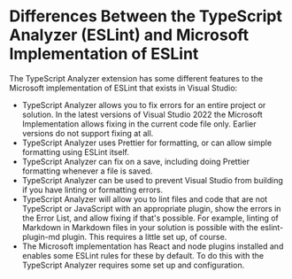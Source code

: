 ﻿# Differences Between the TypeScript Analyzer (ESLint) and Microsoft Implementation of ESLint

 The TypeScript Analyzer extension has some different features to the Microsoft implementation of ESLint that exists in Visual Studio:

- TypeScript Analyzer allows you to fix errors for an entire project or solution.  In the latest versions of Visual Studio 2022 the Microsoft Implementation allows fixing in the current code file only.  Earlier versions do not support fixing at all.
- TypeScript Analyzer uses Prettier for formatting, or can allow simple formatting using ESLint itself.
- TypeScript Analyzer can fix on a save, including doing Prettier formatting whenever a file is saved.
- TypeScript Analyzer can be used to prevent Visual Studio from building if you have linting or formatting errors.
- TypeScript Analyzer will allow you to lint files and code that are not TypeScript or JavaScript with an appropriate plugin, show the errors in the Error List, and allow fixing if that's possible.  For example, linting of Markdown in Markdown files in your solution is possible with the eslint-plugin-md plugin.  This requires a little set up, of course.
- The Microsoft implementation has React and node plugins installed and enables some ESLint rules for these by default.  To do this with the TypeScript Analyzer requires some set up and configuration.